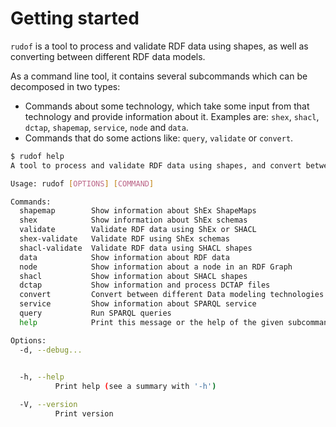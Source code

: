 # Getting started

`rudof` is a tool to process and validate RDF data using shapes, as well as converting between different RDF data models.

As a command line tool, it contains several subcommands which can be decomposed in two types:

- Commands about some technology, which take some input from that technology and provide information about it. Examples are: `shex`, `shacl`, `dctap`, `shapemap`, `service`, `node` and `data`.
- Commands that do some actions like: `query`, `validate` or `convert`.

```sh
$ rudof help
A tool to process and validate RDF data using shapes, and convert between different RDF data models

Usage: rudof [OPTIONS] [COMMAND]

Commands:
  shapemap        Show information about ShEx ShapeMaps
  shex            Show information about ShEx schemas
  validate        Validate RDF data using ShEx or SHACL
  shex-validate   Validate RDF using ShEx schemas
  shacl-validate  Validate RDF data using SHACL shapes
  data            Show information about RDF data
  node            Show information about a node in an RDF Graph
  shacl           Show information about SHACL shapes
  dctap           Show information and process DCTAP files
  convert         Convert between different Data modeling technologies
  service         Show information about SPARQL service
  query           Run SPARQL queries
  help            Print this message or the help of the given subcommand(s)

Options:
  -d, --debug...
          

  -h, --help
          Print help (see a summary with '-h')

  -V, --version
          Print version
```